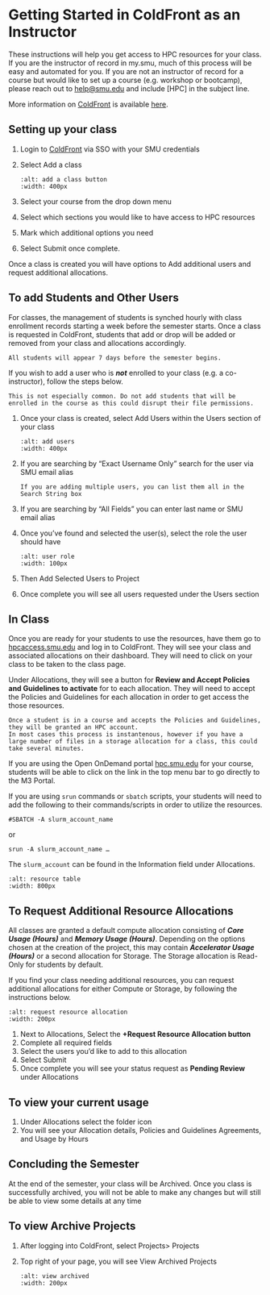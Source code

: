 # Getting Started in ColdFront as an Instructor

These instructions will help you get access to HPC resources for your class.
If you are the instructor of record in my.smu, much of this process will be easy and automated for you.
If you are not an instructor of record for a course but would like to set up a course (e.g. workshop or bootcamp), 
please reach out to [help@smu.edu](mailto:help%40smu.edu?subject=%5BHPC%5D) and include [HPC] in the subject line.

More information on [ColdFront](https://hpcaccess.smu.edu) is available [here](https://www.smu.edu/provost/odonnell-institute/hpc/cf).

## Setting up your class

1. Login to [ColdFront](https://hpcaccess.smu.edu) via SSO with your SMU credentials
2. Select Add a class
   
    ```{image} ../images/CF/quick_start/add_class.png
    :alt: add a class button
    :width: 400px
    ```
3. Select your course from the drop down menu
4. Select which sections you would like to have access to HPC resources
5. Mark which additional options you need
6. Select Submit once complete.

Once a class is created you will have options to Add additional users and request additional allocations.

## To add Students and Other Users

For classes, the management of students is synched hourly with class enrollment records starting a week before the semester starts.
Once a class is requested in ColdFront, students that add or drop will be added or removed from your class and allocations accordingly.

```{note}
All students will appear 7 days before the semester begins.
```

If you wish to add a user who is ***not*** enrolled to your class (e.g. a co-instructor), follow the steps below.

```{note}
This is not especially common. Do not add students that will be enrolled in the course as this could disrupt their file permissions.
```

1. Once your class is created, select Add Users within the Users section of your class

    ```{image} ../images/CF/quick_start/add_users.png
    :alt: add users
    :width: 400px
    ```

2. If you are searching by “Exact Username Only” search for the user via SMU email alias

    ```{note}
    If you are adding multiple users, you can list them all in the Search String box
    ```

3. If you are searching by “All Fields” you can enter last name or SMU email alias

4. Once you’ve found and selected the user(s), select the role the user should have

    ```{image} ../images/CF/quick_start/user_role.png
    :alt: user role
    :width: 100px
    ```

5. Then Add Selected Users to Project
6. Once complete you will see all users requested under the Users section

## In Class

Once you are ready for your students to use the resources, have them go to [hpcaccess.smu.edu](hpcaccess.smu.edu) and log in to ColdFront.
They will see your class and associated allocations on their dashboard. They will need to click on your class to be taken to the class page.

Under Allocations, they will see a button for **Review and Accept Policies and Guidelines to activate** for to each allocation.
They will need to accept the Policies and Guidelines for each allocation in order to get access the those resources.

```{note}
Once a student is in a course and accepts the Policies and Guidelines, they will be granted an HPC account.
In most cases this process is instantenous, however if you have a large number of files in a storage allocation for a class, this could take several minutes.
```

If you are using the Open OnDemand portal [hpc.smu.edu](hpc.smu.edu) for your course, students will be able to click on the link in the top menu bar to go directly to the M3 Portal.

If you are using `srun` commands or `sbatch` scripts, your students will need to add the following to their commands/scripts in order to utilize the resources.

`#SBATCH -A slurm_account_name`

or

`srun -A slurm_account_name …`

The `slurm_account` can be found in the Information field under Allocations.

```{image} ../images/CF/quick_start/resource_table.png
:alt: resource table
:width: 800px
```

## To Request Additional Resource Allocations

All classes are granted a default compute allocation consisting of ***Core Usage (Hours)*** and ***Memory Usage (Hours)***.
Depending on the options chosen at the creation of the project, this may contain ***Accelerator Usage (Hours)*** or a second allocation for Storage.
The Storage allocation is Read-Only for students by default.

If you find your class needing additional resources, you can request additional allocations for either Compute or Storage, by following the instructions below.

```{image} ../images/CF/quick_start/request_resource_allocation.png
:alt: request resource allocation
:width: 200px
```

1.	Next to Allocations, Select the **+Request Resource Allocation button**
2.	Complete all required fields
3.	Select the users you’d like to add to this allocation
4.	Select Submit
5.	Once complete you will see your status request as **Pending Review** under Allocations


## To view your current usage

1.	Under Allocations select the folder icon
2.	You will see your Allocation details, Policies and Guidelines Agreements, and Usage by Hours


## Concluding the Semester

At the end of the semester, your class will be Archived.
Once you class is successfully archived, you will not be able to make any changes but will still be able to view some details at any time

## To view Archive Projects

1.	After logging into ColdFront, select Projects> Projects
2.	Top right of your page, you will see View Archived Projects

    ```{image} ../images/CF/quick_start/view_archived.png
    :alt: view archived
    :width: 200px
    ```
